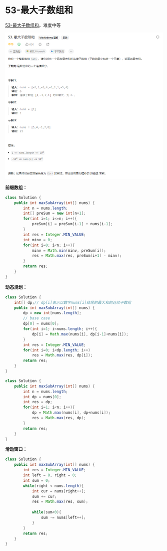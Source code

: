 # 53-最大子数组和

[53-最大子数组和](https://leetcode.cn/problems/maximum-subarray/?envType=study-plan-v2&envId=meituan-2023-fall-sprint)，难度中等

![image-20230830221802957](https://raw.githubusercontent.com/lqyspace/mypic/master/PicBed/202308302218023.png)

**前缀数组：**

```java
class Solution {
    public int maxSubArray(int[] nums) {
        int n = nums.length;
        int[] preSum = new int[n+1];
        for(int i=1; i<=n; i++){
            preSum[i] = preSum[i-1] + nums[i-1];
        }
        int res = Integer.MIN_VALUE;
        int minv = 0;
        for(int i=0; i<n; i++){
            minv = Math.min(minv, preSum[i]);
            res = Math.max(res, preSum[i+1] - minv);
        }
        return res;
    }
}
```

**动态规划：**

```java
class Solution {
    int[] dp;// dp[i]表示以数字nums[i]结尾的最大和的连续子数组
    public int maxSubArray(int[] nums) {
        dp = new int[nums.length];
        // base case
        dp[0] = nums[0];
        for(int i=1; i<nums.length; i++){
            dp[i] = Math.max(nums[i], dp[i-1]+nums[i]);
        }
        int res = Integer.MIN_VALUE;
        for(int i=0; i<dp.length; i++)
            res = Math.max(res, dp[i]);
        return res;
    }
}
```

```java
class Solution {
    public int maxSubArray(int[] nums) {
        int n = nums.length;
        int dp = nums[0];
        int res = dp;
        for(int i=1; i<n; i++){
            dp = Math.max(nums[i], dp+nums[i]);
            res = Math.max(res, dp);
        }
        return res;
    }
}
```

**滑动窗口：**

```java
class Solution {
    public int maxSubArray(int[] nums) {
        int res = Integer.MIN_VALUE;
        int left = 0, right = 0;
        int sum = 0;
        while(right < nums.length){
            int cur = nums[right++];
            sum += cur;
            res = Math.max(res, sum);
            
            while(sum<0){
                sum -= nums[left++];
            }
        }
        return res;
    }
}
```

